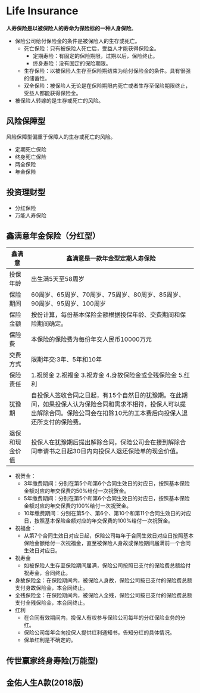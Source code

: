 # Life Insurance

**人寿保险是以被保险人的寿命为保险标的一种人身保险**。

  - 保险公司给付保险金的条件是被保险人的生存或死亡。
    - 死亡保险：只有被保险人死亡后，受益人才能获得保险金。
      - 定期寿险：有固定的保险期限，过期以后，保险终止。
      - 终身寿险：没有固定的保险期限。
    - 生存保险：以被保险人生存至保险期结束为给付保险金的条件。具有很强的储蓄性。
    - 双全保险：被保险人无论是在保险期限内死亡或者生存至保险期限终止，受益人都能获得保险金。
  - 被保险人转嫁的是生存或死亡的风险。

## 风险保障型
风险保障型偏重于保障人的生存或死亡的风险。
- 定期死亡保险
- 终身死亡保险
- 两全保险
- 年金保险



## 投资理财型
- 分红保险
- 万能人寿保险


## 鑫满意年金保险（分红型）

|鑫满意|鑫满意是一款年金型定期人寿保险|
|-|-|
|投保年龄|出生满5天至58周岁|
|保险期间|60周岁、65周岁、70周岁、75周岁、80周岁、85周岁、90周岁、95周岁、100周岁|
|保险金额|按份计算，每份基本保险金额根据投保年龄、交费期间和保险期间确定。|
|保险费|本保险的保险费为每份年交人民币10000万元|
|交费方式|限期年交:3年、5年和10年|
|保险责任|1.祝贺金 2.祝福金 3.祝寿金 4.身故保险金或全残保险金 5.红利|
|犹豫期|自投保人签收合同之日起，有15个自然日的犹豫期。在此期间，如果投保人认为保险合同和需求不相符，投保人可以提出解除合同。保险公司会在扣除10元的工本费后向投保人退还所支付的保险费。|
|退保和现金价值|投保人在犹豫期后提出解除合同，保险公司会在接到解除合同申请书之日起30日内向投保人退还保险单的现金价值。|

- 祝贺金：
  - 3年缴费期间：分别在第5个和第6个合同生效日的对应日，按照基本保险金额对应的年交保费的50%给付一次祝贺金。
  - 5年缴费期间：分别在第5个和第6个合同生效日的对应日，按照基本保险金额对应的年交保费的100%给付一次祝贺金。
  - 10年缴费期间：分别在第5个、第6个、第10个和第11个合同生效日的对应日，按照基本保险金额对应的年交保费的100%给付一次祝贺金。
- 祝福金：
  - 从第7个合同生效日对应日起，保险公司每年于合同生效日对应日按照基本保险金额给付一次祝福金，直至被保险人身故或保险期间届满前一个合同生效日对应日。
- 祝寿金
  - 如被保险人生存至保险期间届满，保险公司按照已支付的保险费总额给付祝寿金，合同终止。
- 身故保险金：在保险期间内，被保险人身故，保险公司按已支付的保险费总额支付身故保险金，本合同终止。
- 全残保险金：在保险期间内，被保险人全残，保险公司按已支付的保险费总额支付全残保险金，本合同终止。
- 红利
  - 在合同有效期间内，投保人有权参与保险公司每年的分红保险业务的分红。
  - 保险公司每年会向投保人提供红利通知书，告知分红的具体情况。
  - 保单红利是不确定的。



## 传世赢家终身寿险(万能型)


## 金佑人生A款(2018版)

##

